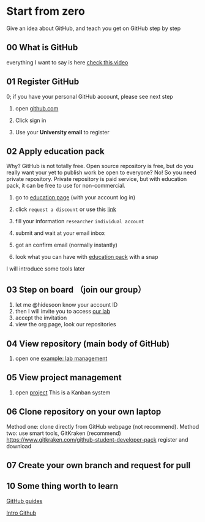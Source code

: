# Start from zero

Give an idea about GitHub, and teach you get on GitHub step by step

## 00 What is GitHub

everything I want to say is here [check this video](https://youtu.be/w3jLJU7DT5E)

## 01 Register GitHub

0; if you have your personal GitHub account, please see next step

1. open [github.com](https://github.com)

2. Click sign in

3. Use your **University email** to register

## 02 Apply education pack

Why? GitHub is not totally free. Open source repository is free, but do you really want your yet to publish work be open to everyone? No!
So you need private repository. Private repository is paid service, but with education pack, it can be free to use for non-commercial.

1. go to [education page](https://education.github.com/) (with your account log in)

2. click `request a discount`
or use this [link](https://education.github.com/discount_requests/new)

3. fill your information
`researcher` `individual account`

4. submit and wait at your email inbox

5. got an confirm email (normally instantly)

6. look what you can have with [education pack](https://education.github.com/pack/offers) with a snap

I will introduce some tools later

## 03 Step on board （join our group）

1. let me @hidesoon know your account ID
2. then I will invite you to access [our lab](https://github.com/ManufacturingInformatics)
3. accept the invitation
4. view the org page, look our repositories

## 04 View repository (main body of GitHub)

1. open one [example: lab management](https://github.com/ManufacturingInformatics/LabManagement)

## 05 View project management

1. open [project](https://github.com/orgs/ManufacturingInformatics/projects)
This is a Kanban system

## 06 Clone repository on your own laptop

Method one: clone directly from GitHub webpage (not recommend).
Method two: use smart tools, GitKraken (recommend)
<https://www.gitkraken.com/github-student-developer-pack>
register and download

## 07 Create your own branch and request for pull

## 10 Some thing worth to learn

[GitHub guides](https://guides.github.com/)

[Intro Github](https://services.github.com/on-demand/intro-to-github/)

